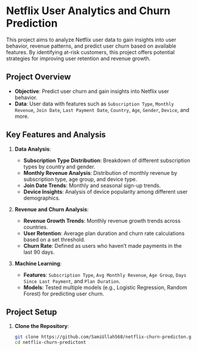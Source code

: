 # Netflix User Analytics and Churn Prediction

This project aims to analyze Netflix user data to gain insights into user behavior, revenue patterns, and predict user churn based on available features. By identifying at-risk customers, this project offers potential strategies for improving user retention and revenue growth.

## Project Overview

- **Objective**: Predict user churn and gain insights into Netflix user behavior.
- **Data**: User data with features such as `Subscription Type`, `Monthly Revenue`, `Join Date`, `Last Payment Date`, `Country`, `Age`, `Gender`, `Device`, and more.

## Key Features and Analysis

1. **Data Analysis**:
   - **Subscription Type Distribution**: Breakdown of different subscription types by country and gender.
   - **Monthly Revenue Analysis**: Distribution of monthly revenue by subscription type, age group, and device type.
   - **Join Date Trends**: Monthly and seasonal sign-up trends.
   - **Device Insights**: Analysis of device popularity among different user demographics.
  
2. **Revenue and Churn Analysis**:
   - **Revenue Growth Trends**: Monthly revenue growth trends across countries.
   - **User Retention**: Average plan duration and churn rate calculations based on a set threshold.
   - **Churn Rate**: Defined as users who haven’t made payments in the last 90 days.

3. **Machine Learning**:
   - **Features**: `Subscription Type`, `Avg Monthly Revenue`, `Age Group`, `Days Since Last Payment`, and `Plan Duration`.
   - **Models**: Tested multiple models (e.g., Logistic Regression, Random Forest) for predicting user churn.

## Project Setup

1. **Clone the Repository**:
   ```bash
   git clone https://github.com/SamiUllah568/netflix-churn-predicton.git
   cd netflix-churn-predictont
